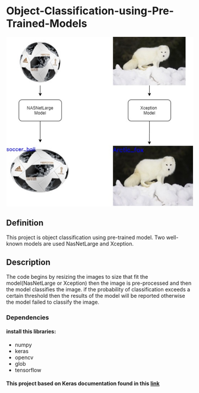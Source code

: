 # Object-Classification-using-Pre-Trained-Models
![](photo.jpg)


## Definition

This project is object classification using pre-trained model. Two well-known models are used NasNetLarge and Xception.


## Description

The code begins by resizing the images to size that fit the model(NasNetLarge or Xception) then the image is pre-processed and then the model classifies the image. if the probability of classification exceeds a certain threshold then the results of the model will be reported otherwise the model failed to classify the image.

### Dependencies

#### install this libraries:
- numpy
- keras
- opencv
- glob
- tensorflow


#### This project based on Keras documentation found in this [link](https://keras.io/api/applications/)
